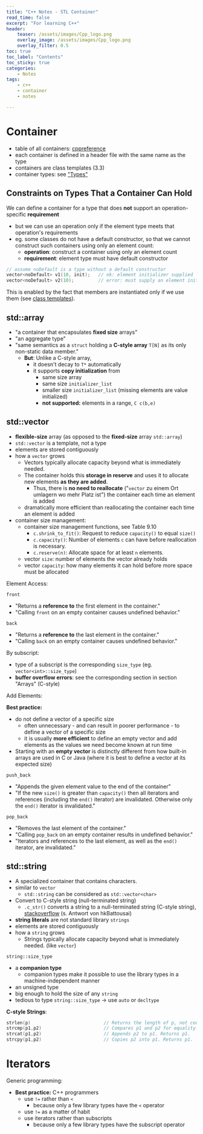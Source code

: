 ```yaml
---
title: "C++ Notes - STL Container"
read_time: false
excerpt: "For learning C++"
header:
    teaser: /assets/images/Cpp_logo.png
    overlay_image: /assets/images/Cpp_logo.png
    overlay_filter: 0.5 
toc: true
toc_label: "Contents"
toc_sticky: true
categories:
    - Notes
tags:
    - c++
    - container
    - notes

---
```


# Container

- table of all containers: [cppreference](https://en.cppreference.com/w/cpp/container#Function_table)
- each container is defined in a header file with the same name as the type
- containers are class templates (3.3)
- container types: see ["Types"](#types)

## Constraints on Types That a Container Can Hold

We can define a container for a type that does **not** support an operation-specific **requirement**
- but we can use an operation only if the element type meets that operation's requirements
- eg. some classes do not have a default constructor, so that we cannot construct such containers using only an element count:
  - **operation**: construct a container using only an element count
  - **requirement**: element type must have default constructor

```cpp
// assume noDefault is a type without a default constructor
vector<noDefault> v1(10, init);   // ok: element initializer supplied
vector<noDefault> v2(10);         // error: must supply an element initializer
```

This is enabled by the fact that members are instantiated only if we use them (see [class templates](#class-templates)).

## std::array

- "a container that encapsulates **fixed size** arrays"
- "an aggregate type"
- "same semantics as a `struct` holding a **C-style array** `T[N]` as its only non-static data member."
  - **But**: Unlike a C-style array, 
    - it doesn't decay to `T*` automatically
    - it supports **copy initialization** from
      - same size array
      - same size `initializer_list`
      - smaller size `initializer_list` (missing elements are value initialized)
      - **not supported:** elements in a range, `C c(b,e)`

## std::vector

- **flexible-size** array (as opposed to the **fixed-size** array `std::array`)
- `std::vector` is a template, not a type
- elements are stored contiguously
- how a `vector` grows
  - Vectors typically allocate capacity beyond what is immediately needed.
  - The container holds this **storage in reserve** and uses it to allocate new elements **as they are added**.
    - Thus, there is **no need to reallocate** ("`vector` zu einem Ort umlagern wo mehr Platz ist") the container each time an element is added
  - dramatically more efficient than reallocating the container each time an element is added
- container size management:
  - container size management functions, see Table 9.10
    - `c.shrink_to_fit()`: Request to reduce `capacity()` to equal `size()`
    - `c.capacity()`: Number of elements `c` can have before reallocation is necessary.
    - `c.reserve(n)`: Allocate space for at least `n` elements.
  - vector `size`: number of elements the vector already holds
  - vector `capacity`: how many elements it can hold before more space must be allocated

Element Access:

`front`
- "Returns a **reference to** the first element in the container."
- "Calling `front` on an empty container causes undefined behavior."

`back`
- "Returns a **reference to** the last element in the container."
- "Calling `back` on an empty container causes undefined behavior."

By subscript:
- type of a subscript is the corresponding `size_type` (eg. `vector<int>::size_type`)
- **buffer overflow errors**: see the corresponding section in section "Arrays" (C-style)

Add Elements:

**Best practice:**
- do not define a vector of a specific size
  - often unnecessary - and can result in poorer performance - to define a vector of a specific size
  - it is usually **more efficient** to define an empty vector and add elements as the values we need become known at run time
- Starting with an **empty vector** is distinctly different from how built-in arrays are used in C or Java (where it is best to define a vector at its expected size)

`push_back`
- "Appends the given element value to the end of the container"
- "If the new `size()` is greater than `capacity()` then all iterators and references (including the `end()` iterator) are invalidated. Otherwise only the `end()` iterator is invalidated."

`pop_back`
- "Removes the last element of the container."
- "Calling `pop_back` on an empty container results in undefined behavior."
- "Iterators and references to the last element, as well as the `end()` iterator, are invalidated."

## std::string

- A specialized container that contains characters.
- similar to `vector`
  - `std::string` can be considered as `std::vector<char>`
- Convert to C-style string (null-terminated string)
  - `.c_str()` converts a string to a null-terminated string (C-style string), [stackoverflow](https://stackoverflow.com/questions/7416445/what-is-use-of-c-str-function-in-c) (s. Antwort von hkBattousai)
- **string literals** are not standard library `strings`
- elements are stored contiguously
- how a `string` grows
  - Strings typically allocate capacity beyond what is immediately needed. (like `vector`)

`string::size_type`
- a **companion type**
  - companion types make it possible to use the library types in a machine-independent manner
- an unsigned type
- big enough to hold the size of any `string`
- tedious to type `string::size_type` &rarr; use `auto` or `decltype`

**C-style Strings**:

```cpp
strlen(p)                           // Returns the length of p, not counting the null.
strcmp(p1,p2)                       // Compares p1 and p2 for equality. Returns 0 if p1 == p2, a positive value if p1 > p2, a negative value if p1 < p2.
strcat(p1,p2)                       // Appends p2 to p1. Returns p1.
strcpy(p1,p2)                       // Copies p2 into p1. Returns p1.
```

# Iterators

Generic programming:
- **Best practice:** C++ programmers
  - use `!=` rather than `<`
    - because only a few library types have the `<` operator
  - use `!=` as a matter of habit
  - use iterators rather than subscripts
    - because only a few library types have the subscript operator

